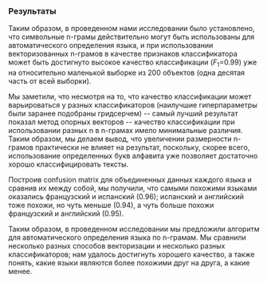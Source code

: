### Результаты

Таким образом, в проведенном нами исследовании было установлено, что символьные n-грамы действительно могут быть использованы для автоматического определения языка, и при использовании векторизованных n-грамов в качестве признаков классификатора может быть достигнуто высокое качество классификации ($F_1$=0.99) уже на относительно маленькой выборке из 200 объектов (одна десятая часть от всей выборки).

Мы заметили, что несмотря на то, что качество классификации может варьироваться у разных классификаторов (наилучшие гиперпараметры были заранее подобраны гридсерчем) -- самый лучший результат показал метод опорных векторов -- качество классификации при использовании разных n в n-грамах имело минимальные различия. Таким образом, мы делаем вывод, что увеличении размерности n-грамов практически не влияет на результат, поскольку, скорее всего, использование определенных букв алфавита уже позволяет достаточно хорошо классифицировать тексты.

Построив confusion matrix для объединенных данных каждого языка и сравнив их между собой, мы получили, что самыми похожими языками оказались французский и испанский (0.96); испанский и английский тоже похожи, но чуть меньше (0.94), а чуть больше похожи французский и английский (0.95).

Таким образом, в проведенном исследовании мы предложили алгоритм для автоматического определения языка по n-грамам. Мы сравнили несколько разных способов векторизации и несколько разных классификаторов; нам удалось достигнуть хорошего качество, а также понять, какие языки являются более похожими друг на друга, а какие менее.
